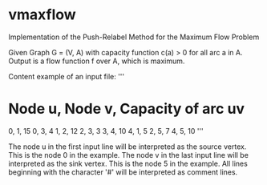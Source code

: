 # vmaxflow

Implementation of the Push-Relabel Method 
for the Maximum Flow Problem

Given Graph G = (V, A) with capacity function c(a) > 0 for all arc a in A.
Output is a flow function f over A, which is maximum.

Content example of an input file:
'''
# Node u, Node v, Capacity of arc uv
0, 1, 15
0, 3, 4
1, 2, 12
2, 3, 3
3, 4, 10
4, 1, 5
2, 5, 7
4, 5, 10
'''

The node u in the first input line will be interpreted as the source vertex.
This is the node 0 in the example.
The node v in the last input line will be interpreted as the sink vertex.
This is the node 5 in the example.
All lines beginning with the character '#' will be interpreted as comment lines.

